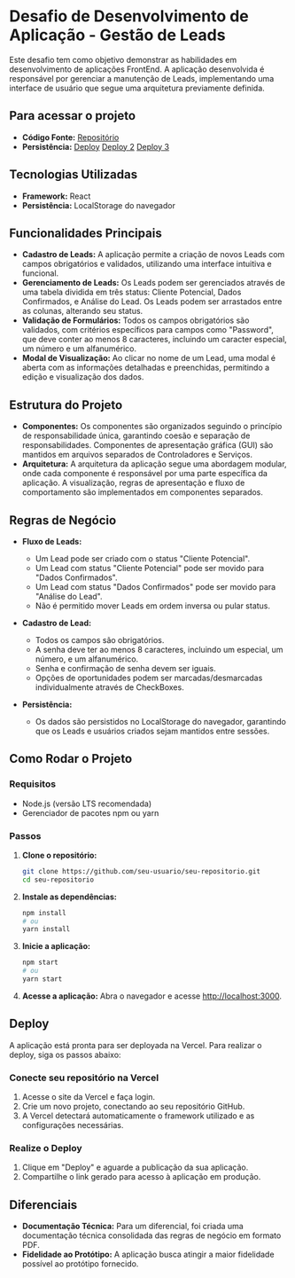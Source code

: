 # Desafio de Desenvolvimento de Aplicação - Gestão de Leads

Este desafio tem como objetivo demonstrar as habilidades em desenvolvimento de aplicações FrontEnd. A aplicação desenvolvida é responsável por gerenciar a manutenção de Leads, implementando uma interface de usuário que segue uma arquitetura previamente definida.

## Para acessar o projeto

- **Código Fonte:** [Repositório](https://github.com/dudafurtado/leads-juscash-web)
- **Persistência:** [Deploy](<https://leads-juscash-web.vercel.app/>)
  [Deploy 2](<https://leads-juscash-web-git-main-dudafurtados-projects.vercel.app/>)
  [Deploy 3](<https://leads-juscash-jx9yi1hmu-dudafurtados-projects.vercel.app/>)

## Tecnologias Utilizadas

- **Framework:** React
- **Persistência:** LocalStorage do navegador

## Funcionalidades Principais

- **Cadastro de Leads:** A aplicação permite a criação de novos Leads com campos obrigatórios e validados, utilizando uma interface intuitiva e funcional.
- **Gerenciamento de Leads:** Os Leads podem ser gerenciados através de uma tabela dividida em três status: Cliente Potencial, Dados Confirmados, e Análise do Lead. Os Leads podem ser arrastados entre as colunas, alterando seu status.
- **Validação de Formulários:** Todos os campos obrigatórios são validados, com critérios específicos para campos como "Password", que deve conter ao menos 8 caracteres, incluindo um caracter especial, um número e um alfanumérico.
- **Modal de Visualização:** Ao clicar no nome de um Lead, uma modal é aberta com as informações detalhadas e preenchidas, permitindo a edição e visualização dos dados.

## Estrutura do Projeto

- **Componentes:** Os componentes são organizados seguindo o princípio de responsabilidade única, garantindo coesão e separação de responsabilidades. Componentes de apresentação gráfica (GUI) são mantidos em arquivos separados de Controladores e Serviços.
- **Arquitetura:** A arquitetura da aplicação segue uma abordagem modular, onde cada componente é responsável por uma parte específica da aplicação. A visualização, regras de apresentação e fluxo de comportamento são implementados em componentes separados.

## Regras de Negócio

- **Fluxo de Leads:**

  - Um Lead pode ser criado com o status "Cliente Potencial".
  - Um Lead com status "Cliente Potencial" pode ser movido para "Dados Confirmados".
  - Um Lead com status "Dados Confirmados" pode ser movido para "Análise do Lead".
  - Não é permitido mover Leads em ordem inversa ou pular status.

- **Cadastro de Lead:**

  - Todos os campos são obrigatórios.
  - A senha deve ter ao menos 8 caracteres, incluindo um especial, um número, e um alfanumérico.
  - Senha e confirmação de senha devem ser iguais.
  - Opções de oportunidades podem ser marcadas/desmarcadas individualmente através de CheckBoxes.

- **Persistência:**
  - Os dados são persistidos no LocalStorage do navegador, garantindo que os Leads e usuários criados sejam mantidos entre sessões.

## Como Rodar o Projeto

### Requisitos

- Node.js (versão LTS recomendada)
- Gerenciador de pacotes npm ou yarn

### Passos

1. **Clone o repositório:**

   ```bash
   git clone https://github.com/seu-usuario/seu-repositorio.git
   cd seu-repositorio
   ```

2. **Instale as dependências:**

   ```bash
   npm install
   # ou
   yarn install
   ```

3. **Inicie a aplicação:**

   ```bash
   npm start
   # ou
   yarn start
   ```

4. **Acesse a aplicação:**
   Abra o navegador e acesse <http://localhost:3000>.

## Deploy

A aplicação está pronta para ser deployada na Vercel. Para realizar o deploy, siga os passos abaixo:

### Conecte seu repositório na Vercel

1. Acesse o site da Vercel e faça login.
2. Crie um novo projeto, conectando ao seu repositório GitHub.
3. A Vercel detectará automaticamente o framework utilizado e as configurações necessárias.

### Realize o Deploy

1. Clique em "Deploy" e aguarde a publicação da sua aplicação.
2. Compartilhe o link gerado para acesso à aplicação em produção.

## Diferenciais

- **Documentação Técnica:** Para um diferencial, foi criada uma documentação técnica consolidada das regras de negócio em formato PDF.
- **Fidelidade ao Protótipo:** A aplicação busca atingir a maior fidelidade possível ao protótipo fornecido.
